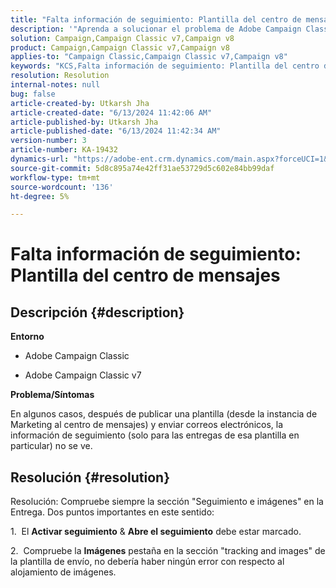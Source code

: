 ```yaml
---
title: "Falta información de seguimiento: Plantilla del centro de mensajes"
description: '"Aprenda a solucionar el problema de Adobe Campaign Classic en el que la información de seguimiento no se ve en algunos casos".'
solution: Campaign,Campaign Classic v7,Campaign v8
product: Campaign,Campaign Classic v7,Campaign v8
applies-to: "Campaign Classic,Campaign Classic v7,Campaign v8"
keywords: "KCS,Falta información de seguimiento: Plantilla del centro de mensajes"
resolution: Resolution
internal-notes: null
bug: false
article-created-by: Utkarsh Jha
article-created-date: "6/13/2024 11:42:06 AM"
article-published-by: Utkarsh Jha
article-published-date: "6/13/2024 11:42:34 AM"
version-number: 3
article-number: KA-19432
dynamics-url: "https://adobe-ent.crm.dynamics.com/main.aspx?forceUCI=1&pagetype=entityrecord&etn=knowledgearticle&id=825983f2-7929-ef11-840a-00224808decd"
source-git-commit: 5d8c895a74e42ff31ae53729d5c602e84bb99daf
workflow-type: tm+mt
source-wordcount: '136'
ht-degree: 5%

---
```


# Falta información de seguimiento: Plantilla del centro de mensajes

## Descripción {#description}


<b>Entorno</b>

- Adobe Campaign Classic

- Adobe Campaign Classic v7

<b>Problema/Síntomas</b>

En algunos casos, después de publicar una plantilla (desde la instancia de Marketing al centro de mensajes) y enviar correos electrónicos, la información de seguimiento (solo para las entregas de esa plantilla en particular) no se ve.


## Resolución {#resolution}


Resolución: Compruebe siempre la sección &quot;Seguimiento e imágenes&quot; en la Entrega. Dos puntos importantes en este sentido:

1.  El <b>Activar seguimiento</b> &amp; <b>Abre el seguimiento</b> debe estar marcado.

2.  Compruebe la <b>Imágenes</b> pestaña en la sección &quot;tracking and images&quot; de la plantilla de envío, no debería haber ningún error con respecto al alojamiento de imágenes.
